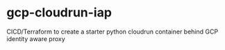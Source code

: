 # gcp-cloudrun-iap
CICD/Terraform to create a starter python cloudrun container behind GCP identity aware proxy
